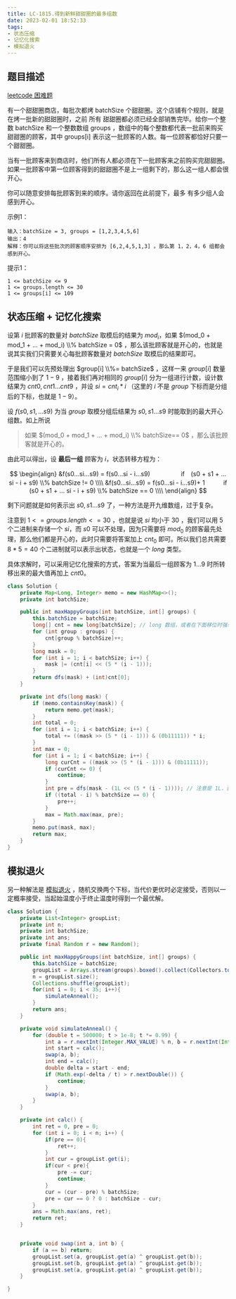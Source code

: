 ```yaml
---
title: LC-1815.得到新鲜甜甜圈的最多组数
date: 2023-02-01 18:52:33
tags:
- 状态压缩
- 记忆化搜索
- 模拟退火
---
```


## 题目描述
[leetcode 困难题](https://leetcode.cn/problems/maximum-number-of-groups-getting-fresh-donuts/)

有一个甜甜圈商店，每批次都烤 batchSize 个甜甜圈。这个店铺有个规则，就是在烤一批新的甜甜圈时，之前 所有 甜甜圈都必须已经全部销售完毕。给你一个整数 batchSize 和一个整数数组 groups ，数组中的每个整数都代表一批前来购买甜甜圈的顾客，其中 groups[i] 表示这一批顾客的人数。每一位顾客都恰好只要一个甜甜圈。

当有一批顾客来到商店时，他们所有人都必须在下一批顾客来之前购买完甜甜圈。如果一批顾客中第一位顾客得到的甜甜圈不是上一组剩下的，那么这一组人都会很开心。

你可以随意安排每批顾客到来的顺序。请你返回在此前提下，最多 有多少组人会感到开心。

示例1：
```
输入：batchSize = 3, groups = [1,2,3,4,5,6]
输出：4
解释：你可以将这些批次的顾客顺序安排为 [6,2,4,5,1,3] 。那么第 1，2，4，6 组都会感到开心。
```

提示1：
```
1 <= batchSize <= 9
1 <= groups.length <= 30
1 <= groups[i] <= 109
```

## 状态压缩 + 记忆化搜索
设第 $i$ 批顾客的数量对 $batchSize$ 取模后的结果为 $mod_i$，如果 $(mod_0 + mod_1 + ... + mod_i) \\% batchSize = 0$ ，那么该批顾客就是开心的，也就是说其实我们只需要关心每批顾客数量对 $batchSize$ 取模后的结果即可。

于是我们可以先预处理出 $group[i] \\%= batchSize$ ，这样一来 $group[i]$ 数量范围缩小到了 $1-9$ ，接着我们再对相同的 $group[i]$ 分为一组进行计数，设计数结果为 $cnt0,cnt1...cnt9$ ，并设 $si = cnt_i*i$ （这里的 $i$ 不是 $group$ 下标而是分组后的下标，也就是 $1-9$）。

设 $f(s0,s1,...s9)$ 为当 $group$ 取模分组后结果为 $s0, s1...s9$ 时能取到的最大开心组数。如上所说
> 如果 $(mod_0 + mod_1 + ... + mod_i) \\% batchSize== 0$ ，那么该批顾客就是开心的。

由此可以得出，设 **最后一组** 顾客为 $i$，状态转移方程为：

$$
\begin{align}
&f(s0...si...s9) = f(s0...si - i...s9)　　　　　if　(s0 + s1 + ... si - i + s9) \\% batchSize != 0 \\\\
&f(s0...si...s9) = f(s0...si - i...s9)+ 1　　　if　(s0 + s1 + ... si - i + s9) \\% batchSize == 0 \\\\
\end{align}
$$

剩下问题就是如何表示出 $s0,s1...s9$ 了，一种方法是开九维数组，过于复杂。

注意到 $1 <= groups.length <= 30$ ，也就是说 $si$ 均小于 $30$ ，我们可以用 $5$ 个二进制来存储一个 $si$，而 $s0$ 可以不处理，因为只需要将 $mod_0$ 的顾客最先处理，那么他们都是开心的，此时只需要将答案加上 $cnt_0$ 即可。所以我们总共需要 $8 * 5 = 40$ 个二进制就可以表示出状态，也就是一个 $long$ 类型。

具体求解时，可以采用记忆化搜索的方式，答案为当最后一组顾客为 $1...9$ 时所转移出来的最大值再加上 $cnt0$。
```Java
class Solution {
    private Map<Long, Integer> memo = new HashMap<>();
    private int batchSize;

    public int maxHappyGroups(int batchSize, int[] groups) {
        this.batchSize = batchSize;
        long[] cnt = new long[batchSize]; // long 数组，或者在下面移位时强转 long, 否则移位时会"溢出"
        for (int group : groups) {
            cnt[group % batchSize]++;
        }
        long mask = 0;
        for (int i = 1; i < batchSize; i++) {
            mask |= (cnt[i] << (5 * (i - 1)));
        }
        return dfs(mask) + (int)cnt[0];
    }

    private int dfs(long mask) {
        if (memo.containsKey(mask)) {
            return memo.get(mask);
        }
        int total = 0;
        for (int i = 1; i < batchSize; i++) {
            total += ((mask >> (5 * (i - 1))) & (0b11111)) * i;
        }
        int max = 0;
        for (int i = 1; i < batchSize; i++) {
            long curCnt = ((mask >> (5 * (i - 1))) & (0b11111));
            if (curCnt <= 0) {
                continue;
            }
            int pre = dfs(mask - (1L << (5 * (i - 1)))); // 注意是 1L，否则移位时会"溢出"
            if ((total - i) % batchSize == 0) {
                pre++;
            }
            max = Math.max(max, pre);
        }
        memo.put(mask, max);
        return max;
    }
}
```
## 模拟退火
另一种解法是 [模拟退火](https://oi-wiki.org/misc/simulated-annealing/) ，随机交换两个下标，当代价更优时必定接受，否则以一定概率接受，当起始温度小于终止温度时得到一个最优解。
```Java
class Solution {
    private List<Integer> groupList;
    private int n;
    private int batchSize;
    private int ans;
    private final Random r = new Random();

    public int maxHappyGroups(int batchSize, int[] groups) {
        this.batchSize = batchSize;
        groupList = Arrays.stream(groups).boxed().collect(Collectors.toList());
        n = groupList.size();
        Collections.shuffle(groupList);
        for(int i = 0; i < 35; i++){
            simulateAnneal();
        }
        return ans;
    }

    private void simulateAnneal() {
        for (double t = 500000; t > 1e-8; t *= 0.99) {
            int a = r.nextInt(Integer.MAX_VALUE) % n, b = r.nextInt(Integer.MAX_VALUE) % n;
            int start = calc();
            swap(a, b);
            int end = calc();
            double delta = start - end;
            if (Math.exp(-delta / t) > r.nextDouble()) {
                continue;
            }
            swap(a, b);
        }
    }

    private int calc() {
        int ret = 0, pre = 0;
        for (int i = 0; i < n; i++) {
            if(pre == 0){
                ret++;
            }
            int cur = groupList.get(i);
            if(cur < pre){
                pre -= cur;
                continue;
            }
            cur = (cur - pre) % batchSize;
            pre = cur == 0 ? 0 : batchSize - cur;
        }
        ans = Math.max(ans, ret);
        return ret;
    }


    private void swap(int a, int b) {
        if (a == b) return;
        groupList.set(a, groupList.get(a) ^ groupList.get(b));
        groupList.set(b, groupList.get(a) ^ groupList.get(b));
        groupList.set(a, groupList.get(a) ^ groupList.get(b));
    }

}
```
